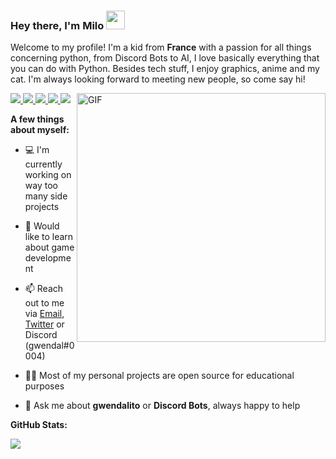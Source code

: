 ### Hey there, I'm Milo <img src="https://media.giphy.com/media/hvRJCLFzcasrR4ia7z/giphy.gif" width="30px">

Welcome to my profile! I'm a kid from **France** with a passion for all things concerning python,
from Discord Bots to AI, I love basically everything that you can do with Python. Besides tech stuff,
I enjoy graphics, anime and my cat. I'm always looking forward to meeting new people, so come say hi!

<a href="https://github.com/gwendalos">
  <img src="https://badges.pufler.dev/visits/gwendalos/gwendalos?style=flat-square&color=black&logo=github">
</a>
<a href="https://github.com/gwendalos">
  <img src="https://badges.pufler.dev/years/gwendalos?style=flat-square&color=black&logo=github">
</a>
<a href="https://github.com/gwendalos?tab=repositories">
  <img src="https://badges.pufler.dev/repos/gwendalos?style=flat-square&color=black&logo=github">
</a>
<a href="https://gist.github.com/gwendalos">
  <img src="https://badges.pufler.dev/gists/gwendalos?style=flat-square&color=black&logo=github">
</a>
<a href="https://badges.pufler.dev">
  <img src="https://badges.pufler.dev/commits/monthly/gwendalos?style=flat-square&color=black&logo=github">
</a>

<img align="right" alt="GIF" src="https://github.com/vbe0201/vbe0201/blob/master/hackermans.gif?raw=true" width="398px">

**A few things about myself:**

- 💻 I'm currently working on way too many side projects

- 🧐 Would like to learn about game development

- 📫 Reach out to me via [Email](mailto:milo@gwendalito.com), [Twitter](https://twitter.com/gwendaldev)
or Discord (gwendal#0004)

- 👨‍💻 Most of my personal projects are open source for educational purposes

- 💬 Ask me about **gwendalito** or **Discord Bots**, always happy to help

**GitHub Stats:**

<img src="https://github-readme-stats.vercel.app/api?username=gwendalos&show_icons=true&theme=tokyonight">
